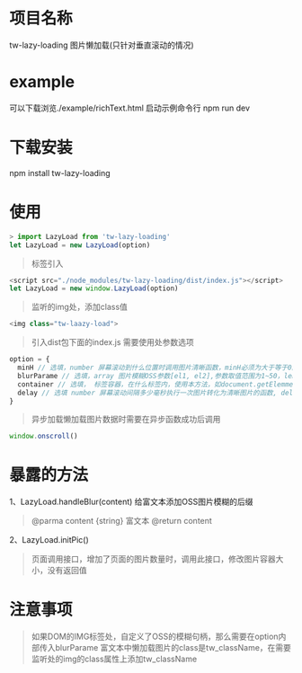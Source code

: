 # 项目名称
tw-lazy-loading
图片懒加载(只针对垂直滚动的情况)

# example
可以下载浏览./example/richText.html
启动示例命令行
npm run dev

# 下载安装
npm install tw-lazy-loading

# 使用
```javascript
> import LazyLoad from 'tw-lazy-loading'
let LazyLoad = new LazyLoad(option)
```
>标签引入
```javascript
<script src="./node_modules/tw-lazy-loading/dist/index.js"></script>
let LazyLoad = new window.LazyLoad(option)
```
>监听的img处，添加class值
```javascript
<img class="tw-laazy-load">
```
>引入dist包下面的index.js
>需要使用处参数选项

```javascript
option = {
  minH // 选填，number 屏幕滚动到什么位置时调用图片清晰函数，minH必须为大于等于0的整数
  blurParame // 选填，array 图片模糊OSS参数[el1, el2],参数取值范围为1~50，length <= 2
  container // 选填， 标签容器，在什么标签内，使用本方法，如document.getElemmentById(ID),vue开发情况下，不能使用refs
  delay // 选填 number 屏幕滚动间隔多少毫秒执行一次图片转化为清晰图片的函数, delay必须大于0
}
```
> 异步加载懒加载图片数据时需要在异步函数成功后调用
```javascript
window.onscroll()
```

# 暴露的方法
1、LazyLoad.handleBlur(content) 给富文本添加OSS图片模糊的后缀
> @parma content {string} 富文本
> @return content

2、LazyLoad.initPic()
> 页面调用接口，增加了页面的图片数量时，调用此接口，修改图片容器大小，没有返回值

# 注意事项
> 如果DOM的IMG标签处，自定义了OSS的模糊句柄，那么需要在option内部传入blurParame
> 富文本中懒加载图片的class是tw_className，在需要监听处的img的class属性上添加tw_className
